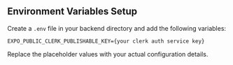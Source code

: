 ## Environment Variables Setup

Create a `.env` file in your backend directory and add the following variables:

```env
EXPO_PUBLIC_CLERK_PUBLISHABLE_KEY={your clerk auth service key}
```

Replace the placeholder values with your actual configuration details.
